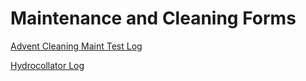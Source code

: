 # Maintenance and Cleaning Forms

[Advent Cleaning Maint Test Log](Maintenance%20and%20Cleaning%20Forms%2068463cf84a5b42899ce8e90e84f0d6f5/Advent%20Cleaning%20Maint%20Test%20Log%20b9c5e8cb813b44cf8a23ec1c54be16b9.md)

[Hydrocollator Log](Maintenance%20and%20Cleaning%20Forms%2068463cf84a5b42899ce8e90e84f0d6f5/Hydrocollator%20Log%20d2f1c367d4754bcf8c116f8ef4cda3a2.md)